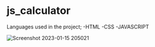 # js_calculator
Languages used in the project;
-HTML
-CSS
-JAVASCRIPT

![Screenshot 2023-01-15 205021](https://user-images.githubusercontent.com/95571155/212558044-595c3a03-42ce-42dc-a214-71e63b06688d.png)
